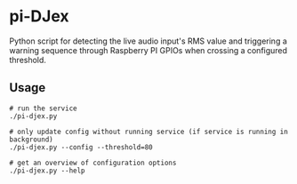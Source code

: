 # pi-DJex

Python script for detecting the live audio input's RMS value and triggering a warning sequence through Raspberry PI GPIOs when crossing a configured threshold.

## Usage

```shell
# run the service
./pi-djex.py

# only update config without running service (if service is running in background)
./pi-djex.py --config --threshold=80

# get an overview of configuration options
./pi-djex.py --help
```
